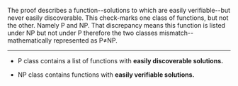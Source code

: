 <!---
The proof of the existence of perfect secrecy through all-way functions
and computational difficulty through multi-way functions
in cryptography.
-->


The proof describes a function--solutions to which are easily verifiable--but never
easily discoverable. This check-marks one class of functions, but not the other.
Namely P and NP. That discrepancy means this function is listed under NP but not
under P therefore the two classes mismatch--mathematically represented as P≠NP.

-------------------------------------------------------------------------------------

* P class contains a list of functions with **easily discoverable solutions.**

* NP class contains functions with **easily verifiable solutions.**
